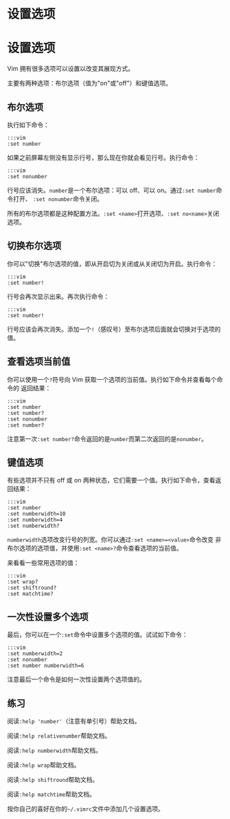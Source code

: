 # 设置选项

# 设置选项

Vim 拥有很多选项可以设置以改变其展现方式。

主要有两种选项：布尔选项（值为"on"或"off"）和键值选项。

## 布尔选项

执行如下命令：

```
:::vim
:set number 
```

如果之前屏幕左侧没有显示行号，那么现在你就会看见行号。执行命令：

```
:::vim
:set nonumber 
```

行号应该消失。`number`是一个布尔选项：可以 off、可以 on。通过`:set number`命令打开、 `:set nonumber`命令关闭。

所有的布尔选项都是这种配置方法。`:set <name>`打开选项、`:set no<name>`关闭选项。

## 切换布尔选项

你可以"切换"布尔选项的值，即从开启切为关闭或从关闭切为开启。执行命令：

```
:::vim
:set number! 
```

行号会再次显示出来。再次执行命令：

```
:::vim
:set number! 
```

行号应该会再次消失。添加一个`!`（感叹号）至布尔选项后面就会切换对于选项的值。

## 查看选项当前值

你可以使用一个`?`符号向 Vim 获取一个选项的当前值。执行如下命令并查看每个命令的 返回结果：

```
:::vim
:set number
:set number?
:set nonumber
:set number? 
```

注意第一次`:set number?`命令返回的是`number`而第二次返回的是`nonumber`。

## 键值选项

有些选项并不只有 off 或 on 两种状态，它们需要一个值。执行如下命令，查看返回结果：

```
:::vim
:set number
:set numberwidth=10
:set numberwidth=4
:set numberwidth? 
```

`numberwidth`选项改变行号的列宽。你可以通过`:set <name>=<value>`命令改变 非布尔选项的选项值，并使用`:set <name>?`命令查看选项的当前值。

来看看一些常用选项的值：

```
:::vim
:set wrap?
:set shiftround?
:set matchtime? 
```

## 一次性设置多个选项

最后，你可以在一个`:set`命令中设置多个选项的值。试试如下命令：

```
:::vim
:set numberwidth=2
:set nonumber
:set number numberwidth=6 
```

注意最后一个命令是如何一次性设置两个选项值的。

## 练习

阅读`:help 'number'`（注意有单引号）帮助文档。

阅读`:help relativenumber`帮助文档。

阅读`:help numberwidth`帮助文档。

阅读`:help wrap`帮助文档。

阅读`:help shiftround`帮助文档。

阅读`:help matchtime`帮助文档。

按你自己的喜好在你的`~/.vimrc`文件中添加几个设置选项。